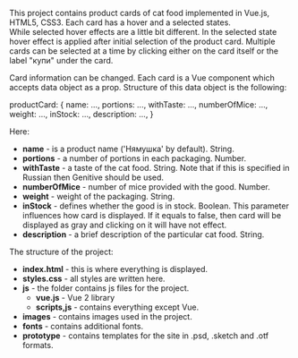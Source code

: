 This project contains product cards  of cat food implemented in Vue.js, HTML5, CSS3. Each card has a hover and a selected states.  
While selected hover effects are a little bit different. In the selected state hover effect is applied after initial selection of the product card.
Multiple cards can be selected at a time by clicking either on the card itself or the label "купи" under the card.

Card information can be changed. Each card is a Vue component which accepts data object as a prop. Structure of this data object is the following:


productCard: {
            name: ...,
            portions: ...,
            withTaste: ...,
            numberOfMice: ...,
            weight: ...,
            inStock: ...,
            description: ...,
        }

Here:
* **name** - is a product name ('Нямушка' by default). String.
* **portions** - a number of portions in each packaging. Number.
* **withTaste** - a taste of the cat food. String. Note that if this is specified in Russian then Genitive should be used.
* **numberOfMice** - number of mice provided with the good. Number.
* **weight** - weight of the packaging. String.
* **inStock** - defines whether the good is in stock. Boolean. This parameter influences how card is displayed. If it equals to false, then card will be displayed as gray and clicking on it will have not effect.
* **description** - a brief description of the particular cat food. String.

The structure of the project:
* **index.html** - this is where everything is displayed.
* **styles.css** - all styles are written here.
* **js** - the folder contains js files for the project. 
  * **vue.js** - Vue 2 library
  * **scripts,js** - contains everything except Vue.
* **images** - contains images used in the project.
* **fonts** - contains additional fonts.
* **prototype** - contains templates for the site in .psd, .sketch and .otf formats.